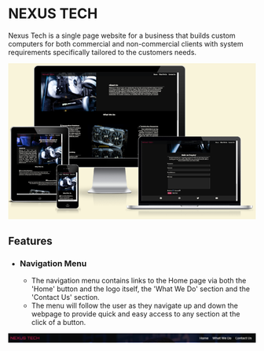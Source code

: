 # NEXUS TECH

Nexus Tech is a single page website for a business that builds custom computers for both commercial and non-commercial clients with system requirements specifically tailored to the customers needs.

![Screenshot of Nexus Tech website on multiple devices to demonstrate responsive design.](assets/images/responsive-design.PNG)

## Features

- ### Navigation Menu
  
  - The navigation menu contains links to the Home page via both the 'Home' button and the logo itself, the 'What We Do' section and the 'Contact Us' section.
  - The menu will follow the user as they navigate up and down the webpage to provide quick and easy access to any section at the click of a button.

![Screenshot of navigation menu.](assets/images/navigation-menu.PNG)


